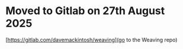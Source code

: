 # Moved to Gitlab on 27th August 2025
[https://gitlab.com/davemackintosh/weaving](go to the Weaving repo)
